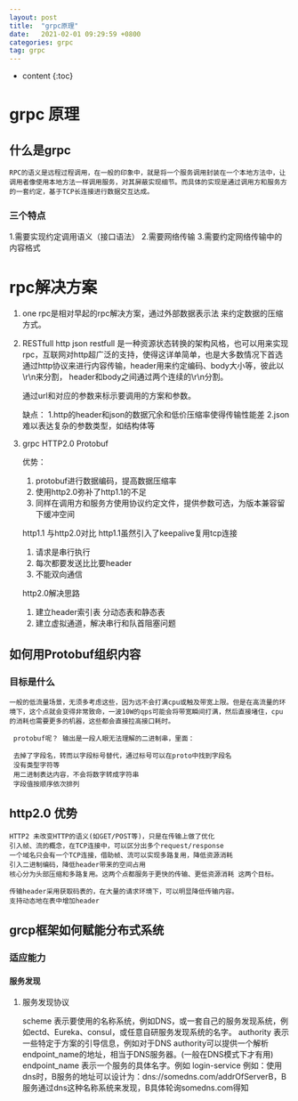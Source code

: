 ```yaml
---
layout: post
title:  "grpc原理"
date:   2021-02-01 09:29:59 +0800
categories: grpc
tag: grpc
---
```


* content
{:toc}

# grpc 原理

## 什么是grpc
    RPC的语义是远程过程调用，在一般的印象中，就是将一个服务调用封装在一个本地方法中，让调用者像使用本地方法一样调用服务，对其屏蔽实现细节。而具体的实现是通过调用方和服务方的一套约定，基于TCP长连接进行数据交互达成。

### 三个特点
   1.需要实现约定调用语义（接口语法）
   2.需要网络传输
   3.需要约定网络传输中的内容格式


# rpc解决方案
1. one rpc是相对早起的rpc解决方案，通过外部数据表示法 来约定数据的压缩方式。

2. RESTfull http json
    restfull 是一种资源状态转换的架构风格，也可以用来实现rpc，互联网对http超广泛的支持，使得这详单简单，也是大多数情况下首选
    通过http协议来进行内容传输，header用来约定编码、body大小等，彼此以\r\n来分割， header和body之间通过两个连续的\r\n分割。

    通过url和对应的参数来标示要调用的方案和参数。

    缺点：
      1.http的header和json的数据冗余和低价压缩率使得传输性能差
      2.json难以表达复杂的参数类型，如结构体等

3. grpc HTTP2.0 Protobuf

    优势：
     1. protobuf进行数据编码，提高数据压缩率
     2. 使用http2.0弥补了http1.1的不足
     3. 同样在调用方和服务方使用协议约定文件，提供参数可选，为版本兼容留下缓冲空间

     http1.1 与http2.0对比
     http1.1虽然引入了keepalive复用tcp连接
      1. 请求是串行执行
      2. 每次都要发送比比要header
      3. 不能双向通信

    http2.0解决思路
      1. 建立header索引表 分动态表和静态表
      2. 建立虚拟通道，解决串行和队首阻塞问题
 
 ## 如何用Protobuf组织内容
 ### 目标是什么
    一般的低流量场景，无须多考虑这些，因为远不会打满cpu或触及带宽上限。但是在高流量的环境下，这个点就会变得非常致命，一波10W的qps可能会将带宽瞬间打满，然后直接堵住，cpu的消耗也需要更多的机器，这些都会直接拉高接口耗时。
    
     protobuf呢？ 输出是一段人眼无法理解的二进制串，里面：

     去掉了字段名，转而以字段标号替代，通过标号可以在proto中找到字段名
     没有类型字符等
     用二进制表达内容，不会将数字转成字符串
     字段值按顺序依次排列

 ## http2.0 优势

    HTTP2 未改变HTTP的语义(如GET/POST等)，只是在传输上做了优化
    引入帧、流的概念，在TCP连接中，可以区分出多个request/response
    一个域名只会有一个TCP连接，借助帧、流可以实现多路复用，降低资源消耗
    引入二进制编码，降低header带来的空间占用
    核心分为头部压缩和多路复用。这两个点都服务于更快的传输、更低资源消耗 这两个目标。

    传输header采用获取码表的，在大量的请求环境下，可以明显降低传输内容。
    支持动态地在表中增加header

## grcp框架如何赋能分布式系统

### 适应能力

#### 服务发现

1. 服务发现协议

    scheme 表示要使用的名称系统，例如DNS，或一套自己的服务发现系统，例如ectd、Eureka、consul，或任意自研服务发现系统的名字。
    authority 表示一些特定于方案的引导信息，例如对于DNS
    authority可以提供一个解析endpoint_name的地址，相当于DNS服务器。(一般在DNS模式下才有用)
    endpoint_name 表示一个服务的具体名字。例如 login-service 
    例如：使用dns时，B服务的地址可以设计为：dns://somedns.com/addrOfServerB，B服务通过dns这种名称系统来发现，B具体轮询somedns.com得知

